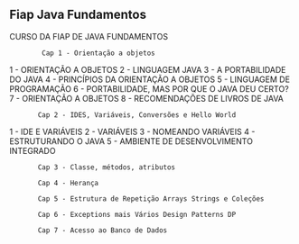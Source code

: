 ## Fiap Java Fundamentos
CURSO DA FIAP DE JAVA FUNDAMENTOS

            Cap 1 - Orientação a objetos
1 - ORIENTAÇÃO A OBJETOS
2 - LINGUAGEM JAVA
3 - A PORTABILIDADE DO JAVA
4 - PRINCÍPIOS DA ORIENTAÇÃO A OBJETOS
5 - LINGUAGEM DE PROGRAMAÇÃO
6 - PORTABILIDADE, MAS POR QUE O JAVA DEU CERTO?
7 - ORIENTAÇÃO A OBJETOS
8 - RECOMENDAÇÕES DE LIVROS DE JAVA

           Cap 2 - IDES, Variáveis, Conversões e Hello World
1 - IDE E VARIÁVEIS
2 - VARIÁVEIS
3 - NOMEANDO VARIÁVEIS
4 - ESTRUTURANDO O JAVA
5 - AMBIENTE DE DESENVOLVIMENTO INTEGRADO

           Cap 3 - Classe, métodos, atributos

           Cap 4 - Herança

           Cap 5 - Estrutura de Repetição Arrays Strings e Coleções

           Cap 6 - Exceptions mais Vários Design Patterns DP

           Cap 7 - Acesso ao Banco de Dados
